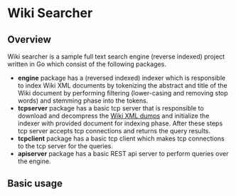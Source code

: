 # Wiki Searcher

## Overview

Wiki searcher is a sample full text search engine (reverse indexed) project written in Go which consist of the following packages.

- **engine** package has a (reversed indexed) indexer which is responsible to index Wiki XML documents by tokenizing the abstract and title of the Wiki document by performing filtering (lower-casing and removing stop words) and stemming phase into the tokens.
- **tcpserver** package has a basic tcp server that is responsible to download and decompress the [Wiki XML dumps](https://dumps.wikimedia.org/) and initialize the indexer with provided document for indexing phase. After these steps tcp server accepts tcp connections and returns the query results.
- **tcpclient** package has a basic tcp client which makes tcp connections to the tcp server for the queries.
- **apiserver** package has a basic REST api server to perform queries over the engine. 

## Basic usage
